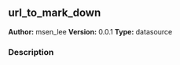 ## url_to_mark_down

**Author:** msen_lee
**Version:** 0.0.1
**Type:** datasource

### Description



